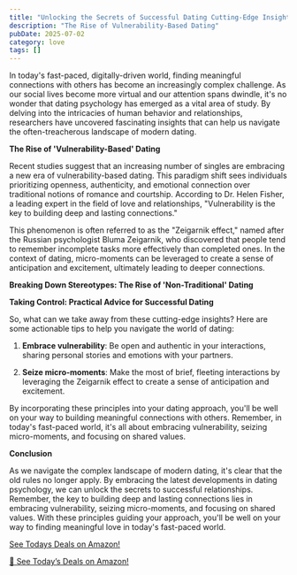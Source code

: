 ```yaml
---
title: "Unlocking the Secrets of Successful Dating Cutting-Edge Insights from the Frontiers of Dating Psychology"
description: "The Rise of Vulnerability-Based Dating"
pubDate: 2025-07-02
category: love
tags: []
---
```


In today's fast-paced, digitally-driven world, finding meaningful connections with others has become an increasingly complex challenge. As our social lives become more virtual and our attention spans dwindle, it's no wonder that dating psychology has emerged as a vital area of study. By delving into the intricacies of human behavior and relationships, researchers have uncovered fascinating insights that can help us navigate the often-treacherous landscape of modern dating.

**The Rise of 'Vulnerability-Based' Dating**

Recent studies suggest that an increasing number of singles are embracing a new era of vulnerability-based dating. This paradigm shift sees individuals prioritizing openness, authenticity, and emotional connection over traditional notions of romance and courtship. According to Dr. Helen Fisher, a leading expert in the field of love and relationships, "Vulnerability is the key to building deep and lasting connections."

This phenomenon is often referred to as the "Zeigarnik effect," named after the Russian psychologist Bluma Zeigarnik, who discovered that people tend to remember incomplete tasks more effectively than completed ones. In the context of dating, micro-moments can be leveraged to create a sense of anticipation and excitement, ultimately leading to deeper connections.

**Breaking Down Stereotypes: The Rise of 'Non-Traditional' Dating**

**Taking Control: Practical Advice for Successful Dating**

So, what can we take away from these cutting-edge insights? Here are some actionable tips to help you navigate the world of dating:

1. **Embrace vulnerability**: Be open and authentic in your interactions, sharing personal stories and emotions with your partners.

2. **Seize micro-moments**: Make the most of brief, fleeting interactions by leveraging the Zeigarnik effect to create a sense of anticipation and excitement.

By incorporating these principles into your dating approach, you'll be well on your way to building meaningful connections with others. Remember, in today's fast-paced world, it's all about embracing vulnerability, seizing micro-moments, and focusing on shared values.

**Conclusion**

As we navigate the complex landscape of modern dating, it's clear that the old rules no longer apply. By embracing the latest developments in dating psychology, we can unlock the secrets to successful relationships. Remember, the key to building deep and lasting connections lies in embracing vulnerability, seizing micro-moments, and focusing on shared values. With these principles guiding your approach, you'll be well on your way to finding meaningful love in today's fast-paced world.

[ See Todays Deals on Amazon!](https://amzn.to/3UjsCWp)

[🛒 See Today’s Deals on Amazon!](https://amzn.to/3UjsCWp)
